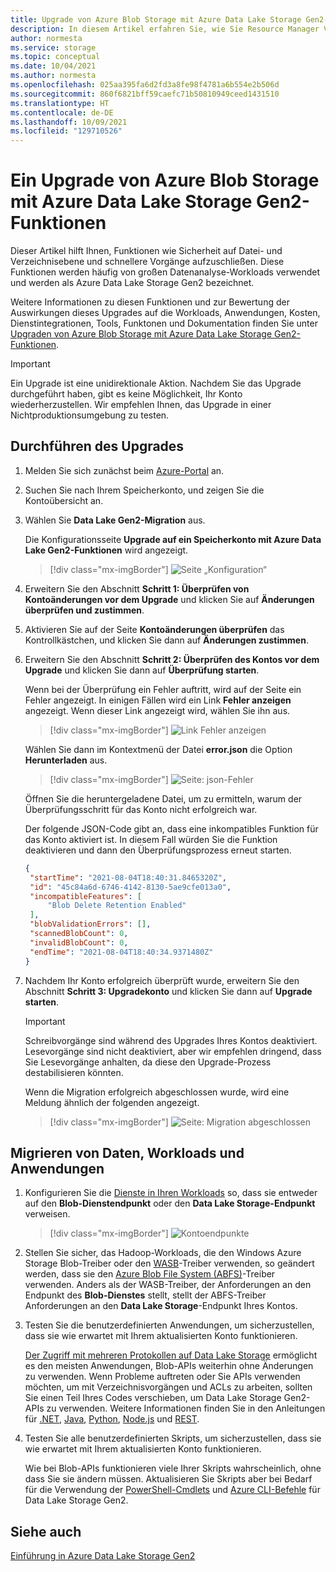 ```yaml
---
title: Upgrade von Azure Blob Storage mit Azure Data Lake Storage Gen2-Funktionen  | Micosoft-Dokumentation
description: In diesem Artikel erfahren Sie, wie Sie Resource Manager Vorlagen verwenden, um ein Upgrade von Azure Blob Storage auf Data Lake Storage durchzuführen.
author: normesta
ms.service: storage
ms.topic: conceptual
ms.date: 10/04/2021
ms.author: normesta
ms.openlocfilehash: 025aa395fa6d2fd3a8fe98f4781a6b554e2b506d
ms.sourcegitcommit: 860f6821bff59caefc71b50810949ceed1431510
ms.translationtype: HT
ms.contentlocale: de-DE
ms.lasthandoff: 10/09/2021
ms.locfileid: "129710526"
---
```

#  <a name="upgrade-azure-blob-storage-with-azure-data-lake-storage-gen2-capabilities"></a>Ein Upgrade von Azure Blob Storage mit Azure Data Lake Storage Gen2-Funktionen

Dieser Artikel hilft Ihnen, Funktionen wie Sicherheit auf Datei- und Verzeichnisebene und schnellere Vorgänge aufzuschließen. Diese Funktionen werden häufig von großen Datenanalyse-Workloads verwendet und werden als Azure Data Lake Storage Gen2 bezeichnet. 

Weitere Informationen zu diesen Funktionen und zur Bewertung der Auswirkungen dieses Upgrades auf die Workloads, Anwendungen, Kosten, Dienstintegrationen, Tools, Funktonen und Dokumentation finden Sie unter [Upgraden von Azure Blob Storage mit Azure Data Lake Storage Gen2-Funktionen](upgrade-to-data-lake-storage-gen2.md).

> [!IMPORTANT]
> Ein Upgrade ist eine unidirektionale Aktion. Nachdem Sie das Upgrade durchgeführt haben, gibt es keine Möglichkeit, Ihr Konto wiederherzustellen. Wir empfehlen Ihnen, das Upgrade in einer Nichtproduktionsumgebung zu testen.

## <a name="perform-the-upgrade"></a>Durchführen des Upgrades

1. Melden Sie sich zunächst beim [Azure-Portal](https://portal.azure.com/) an.

2. Suchen Sie nach Ihrem Speicherkonto, und zeigen Sie die Kontoübersicht an.

3. Wählen Sie **Data Lake Gen2-Migration** aus.

   Die Konfigurationsseite **Upgrade auf ein Speicherkonto mit Azure Data Lake Gen2-Funktionen** wird angezeigt.

   > [!div class="mx-imgBorder"]
   > ![Seite „Konfiguration“](./media/upgrade-to-data-lake-storage-gen2-how-to/upgrade-to-an-azure-data-lake-gen2-account-page.png)

4. Erweitern Sie den Abschnitt **Schritt 1: Überprüfen von Kontoänderungen vor dem Upgrade** und klicken Sie auf **Änderungen überprüfen und zustimmen**.

5. Aktivieren Sie auf der Seite **Kontoänderungen überprüfen** das Kontrollkästchen, und klicken Sie dann auf **Änderungen zustimmen**.

6. Erweitern Sie den Abschnitt **Schritt 2: Überprüfen des Kontos vor dem Upgrade** und klicken Sie dann auf **Überprüfung starten**.

   Wenn bei der Überprüfung ein Fehler auftritt, wird auf der Seite ein Fehler angezeigt. In einigen Fällen wird ein Link **Fehler anzeigen** angezeigt. Wenn dieser Link angezeigt wird, wählen Sie ihn aus. 

   > [!div class="mx-imgBorder"]
   > ![Link Fehler anzeigen](./media/upgrade-to-data-lake-storage-gen2-how-to/validation-errors.png)

   Wählen Sie dann im Kontextmenü der Datei **error.json** die Option **Herunterladen** aus.

   > [!div class="mx-imgBorder"]
   > ![Seite: json-Fehler](./media/upgrade-to-data-lake-storage-gen2-how-to/error-json.png)

   Öffnen Sie die heruntergeladene Datei, um zu ermitteln, warum der Überprüfungsschritt für das Konto nicht erfolgreich war. 

   Der folgende JSON-Code gibt an, dass eine inkompatibles Funktion für das Konto aktiviert ist. In diesem Fall würden Sie die Funktion deaktivieren und dann den Überprüfungsprozess erneut starten.

   ```json
   {
    "startTime": "2021-08-04T18:40:31.8465320Z",
    "id": "45c84a6d-6746-4142-8130-5ae9cfe013a0",
    "incompatibleFeatures": [
        "Blob Delete Retention Enabled"
    ],
    "blobValidationErrors": [],
    "scannedBlobCount": 0,
    "invalidBlobCount": 0,
    "endTime": "2021-08-04T18:40:34.9371480Z"
   }
   ```

7. Nachdem Ihr Konto erfolgreich überprüft wurde, erweitern Sie den Abschnitt **Schritt 3: Upgradekonto** und klicken Sie dann auf **Upgrade starten**.

   > [!IMPORTANT]
   > Schreibvorgänge sind während des Upgrades Ihres Kontos deaktiviert. Lesevorgänge sind nicht deaktiviert, aber wir empfehlen dringend, dass Sie Lesevorgänge anhalten, da diese den Upgrade-Prozess destabilisieren könnten.

   Wenn die Migration erfolgreich abgeschlossen wurde, wird eine Meldung ähnlich der folgenden angezeigt. 

   > [!div class="mx-imgBorder"]
   > ![Seite: Migration abgeschlossen](./media/upgrade-to-data-lake-storage-gen2-how-to/upgrade-to-an-azure-data-lake-gen2-account-completed.png)

## <a name="migrate-data-workloads-and-applications"></a>Migrieren von Daten, Workloads und Anwendungen 

1. Konfigurieren Sie die [Dienste in Ihren Workloads](data-lake-storage-integrate-with-azure-services.md) so, dass sie entweder auf den **Blob-Dienstendpunkt** oder den **Data Lake Storage-Endpunkt** verweisen.

   > [!div class="mx-imgBorder"]
   > ![Kontoendpunkte](./media/upgrade-to-data-lake-storage-gen2-how-to/storage-endpoints.png)
  
3. Stellen Sie sicher, das Hadoop-Workloads, die den Windows Azure Storage Blob-Treiber oder den [WASB](https://hadoop.apache.org/docs/current/hadoop-azure/index.html)-Treiber verwenden, so geändert werden, dass sie den [Azure Blob File System (ABFS)](https://hadoop.apache.org/docs/stable/hadoop-azure/abfs.html)-Treiber verwenden. Anders als der WASB-Treiber, der Anforderungen an den Endpunkt des **Blob-Dienstes** stellt, stellt der ABFS-Treiber Anforderungen an den **Data Lake Storage**-Endpunkt Ihres Kontos.

2. Testen Sie die benutzerdefinierten Anwendungen, um sicherzustellen, dass sie wie erwartet mit Ihrem aktualisierten Konto funktionieren. 

   [Der Zugriff mit mehreren Protokollen auf Data Lake Storage](data-lake-storage-multi-protocol-access.md) ermöglicht es den meisten Anwendungen, Blob-APIs weiterhin ohne Änderungen zu verwenden. Wenn Probleme auftreten oder Sie APIs verwenden möchten, um mit Verzeichnisvorgängen und ACLs zu arbeiten, sollten Sie einen Teil Ihres Codes verschieben, um Data Lake Storage Gen2-APIs zu verwenden. Weitere Informationen finden Sie in den Anleitungen für [.NET](data-lake-storage-directory-file-acl-dotnet.md), [Java](data-lake-storage-directory-file-acl-java.md), [Python](data-lake-storage-directory-file-acl-python.md), [Node.js](data-lake-storage-acl-javascript.md) und [REST](/rest/api/storageservices/data-lake-storage-gen2). 

3. Testen Sie alle benutzerdefinierten Skripts, um sicherzustellen, dass sie wie erwartet mit Ihrem aktualisierten Konto funktionieren. 

   Wie bei Blob-APIs funktionieren viele Ihrer Skripts wahrscheinlich, ohne dass Sie sie ändern müssen. Aktualisieren Sie Skripts aber bei Bedarf für die Verwendung der [PowerShell-Cmdlets](data-lake-storage-directory-file-acl-powershell.md) und [Azure CLI-Befehle](data-lake-storage-directory-file-acl-cli.md) für Data Lake Storage Gen2.
 

## <a name="see-also"></a>Siehe auch

[Einführung in Azure Data Lake Storage Gen2](data-lake-storage-introduction.md)